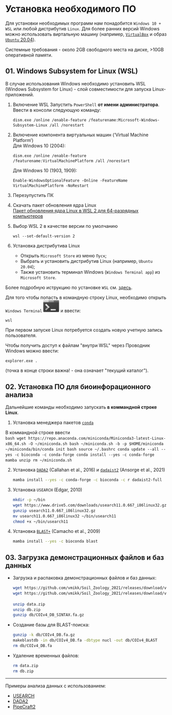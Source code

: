 # Установка необходимого ПО

Для установки необходимых программ нам понадобится `Windows 10 + WSL` или любой дистрибутив `Linux`.
Для более ранних версий Windows можно использовать виртальную машину (например, [`VirtualBox`](https://download.virtualbox.org/virtualbox/6.1.26/VirtualBox-6.1.26-145957-Win.exe) и образ [`Ubuntu` 20.04](https://ubuntu.com/download/desktop/thank-you?version=20.04.3&architecture=amd64)).

Системные требования - около 2GB свободного места на диске, >10GB оперативной памяти.


## 01. Windows Subsystem for Linux (WSL)

В случае использования Windows необходимо установить WSL (Windows Subsystem for Linux) - слой совместимости для запуска Linux-приложений.

1. Включение WSL
    Запустить `PowerShell` **от имени администратора**.<br/>
    Ввести в консоли следующую команду:
    ```
    dism.exe /online /enable-feature /featurename:Microsoft-Windows-Subsystem-Linux /all /norestart
    ```
2. Включение компонента виртуальных машин (‘Virtual Machine Platform’)<br/>
    Для Windows 10 (2004):
    ```
    dism.exe /online /enable-feature /featurename:VirtualMachinePlatform /all /norestart
    ```
    Для Windows 10 (1903, 1909):
    ```
    Enable-WindowsOptionalFeature -Online -FeatureName VirtualMachinePlatform -NoRestart
    ```

3. Перезупустить ПК

4. Скачать пакет обновления ядра Linux<br/>
    [Пакет обновления ядра Linux в WSL 2 для 64-разрядных компьютеров](https://wslstorestorage.blob.core.windows.net/wslblob/wsl_update_x64.msi)


5. Выбор WSL 2 в качестве версии по умолчанию
    ```
    wsl --set-default-version 2
    ```

6. Установка дистрибутива Linux
    - Открыть `Microsoft Store` из меню `Пуск`;
    - Выбрать и установить дистрибутив Linux (например, `Ubuntu 20.04`);
    - Также установить терминал Windows (`Windows Terminal app`) из `Microsoft Store`.


Более подробную иструкцию по установке `WSL` см. [здесь](https://docs.microsoft.com/ru-ru/windows/wsl/install-win10).


Для того чтобы попасть в командную строку Linux, необходимо открыть `Windows Terminal` <img src="Images/windows_terminal_icon.png" width="50" title="Windows Terminal"> и ввести:<br/>
```
wsl
```

При первом запуске Linux потребуется создать новую учетную запись пользователя.


Чтобы получить доступ к файлам "внутри WSL" через Проводник Windows можно ввести:
```
explorer.exe .
```
(точка в конце строки важна! - она означает "текущий каталог").


## 02. Установка ПО для биоинфорационного анализа

Дальнейшие команды необходимо запускать **в коммандной строке Linux**.<br/>

1. Установка менеджера пакетов [`conda`](https://conda.io/miniconda.html)<br/>

В коммандной строке ввести<br/>
    ```bash
    wget https://repo.anaconda.com/miniconda/Miniconda3-latest-Linux-x86_64.sh -O ~/miniconda.sh
    bash ~/miniconda.sh -b -p $HOME/miniconda
    ~/miniconda/bin/conda init bash
    source ~/.bashrc
    conda update --all --yes -c bioconda -c conda-forge
    conda install --yes -c conda-forge mamba unzip
    rm ~/miniconda.sh
    ```


2. Установка [`DADA2`](https://benjjneb.github.io/dada2/index.html) (Callahan et al., 2016) и [`dadaist2`](https://quadram-institute-bioscience.github.io/dadaist2/) (Ansorge et al., 2021)

    ```bash
    mamba install --yes -c conda-forge -c bioconda -c r dadaist2-full
    ```


3. Установка `USEARCH` (Edgar, 2010)

    ```bash
    mkdir -p ~/bin
    wget https://www.drive5.com/downloads/usearch11.0.667_i86linux32.gz
    gunzip usearch11.0.667_i86linux32.gz
    mv usearch11.0.667_i86linux32 ~/bin/usearch11
    chmod +x ~/bin/usearch11
    ```

4. Установка [`BLAST+`](https://www.ncbi.nlm.nih.gov/books/NBK279690/) (Camacho et al., 2009)

    ```bash
    mamba install --yes -c bioconda blast
    ```

## 03. Загрузка демонстрационных файлов и баз данных

- Загрузка и распаковка демонстрационных файлов и баз данных:

    ```bash
    wget https://github.com/vmikk/Soil_Zoology_2021/releases/download/v1/data.zip
    wget https://github.com/vmikk/Soil_Zoology_2021/releases/download/v1/db.zip
    
    unzip data.zip
    unzip db.zip
    gunzip db/COIv4_DB_SINTAX.fa.gz
    ```

- Создание базы для BLAST-поиска:

    ```bash
    gunzip -k db/COIv4_DB.fa.gz
    makeblastdb -in db/COIv4_DB.fa -dbtype nucl -out db/COIv4_BLAST
    rm db/COIv4_DB.fa
    ```

- Удаление временных файлов:

    ```bash
    rm data.zip
    rm db.zip
    ```


_________________

Примеры анализа данных с использованием:
- [USEARCH](01_USEARCH.md)
- [DADA2](02_DADA2.md)
- [PipeCraft2](03_PipeCraft2.md)
